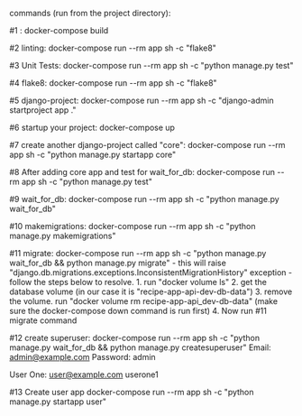 commands (run from the project directory):


#1 :
docker-compose build

#2 linting:
docker-compose run --rm app sh -c "flake8"

#3 Unit Tests:
docker-compose run --rm app sh -c "python manage.py test"

#4 flake8:
docker-compose run --rm app sh -c "flake8"

#5 django-project:
docker-compose run --rm app sh -c "django-admin startproject app ."

#6 startup your project:
docker-compose up

#7 create another django-project called "core":
docker-compose run --rm app sh -c "python manage.py startapp core"

#8 After adding core app and test for wait_for_db:
docker-compose run --rm app sh -c "python manage.py test"

#9 wait_for_db:
docker-compose run --rm app sh -c "python manage.py wait_for_db"

#10 makemigrations:
docker-compose run --rm app sh -c "python manage.py makemigrations"

#11 migrate:
docker-compose run --rm app sh -c "python manage.py wait_for_db && python manage.py migrate"
    - this will raise "django.db.migrations.exceptions.InconsistentMigrationHistory" exception
    - follow the steps below to resolve.
        1. run "docker volume ls"
        2. get the database volume (in our case it is "recipe-app-api-dev-db-data")
        3. remove the volume. run "docker volume rm recipe-app-api_dev-db-data" (make sure the docker-compose down command is run first)
        4. Now run #11 migrate command

#12 create superuser:
docker-compose run --rm app sh -c "python manage.py wait_for_db && python manage.py createsuperuser"
Email: admin@example.com
Password: admin

User One:
user@example.com
userone1

#13 Create user app
docker-compose run --rm app sh -c "python manage.py startapp user"